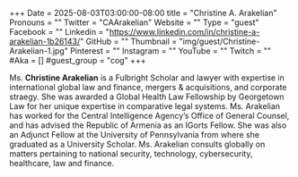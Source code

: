 +++
Date = 2025-08-03T03:00:00-08:00
title = "Christine A. Arakelian"
Pronouns = ""
Twitter = "CAArakelian"
Website = ""
Type = "guest"
Facebook = ""
Linkedin = "https://www.linkedin.com/in/christine-a-arakelian-1b26143/"
GitHub = ""
Thumbnail = "img/guest/Christine-Arakelian-1.jpg"
Pinterest = ""
Instagram = ""
YouTube = ""
Twitch = ""
#Aka = []
#guest_group = "cog"
+++

Ms. __Christine Arakelian__ is a Fulbright Scholar and lawyer with expertise in international global law and finance, mergers & acquisitions, and corporate straegy. She was awarded a Global Health Law Fellowship by Georgetown Law for her unique expertise in comparative legal systems. Ms. Arakelian has worked for the Central Intelligence Agency’s Office of General Counsel, and has advised the Republic of Armenia as an IGorts Fellow. She was also an Adjunct Fellow at the University of Pennsylvania from where she graduated as a University Scholar. Ms. Arakelian consults globally on matters pertaining to national security, technology, cybersecurity, healthcare, law and finance.
